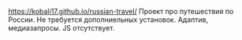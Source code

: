 https://kobali17.github.io/russian-travel/ 
Проект про путешествия по России.
Не требуется дополниельных установок.
Адаптив, медиазапросы.
JS отсутствует.